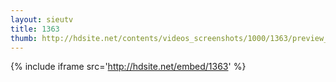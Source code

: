 ```yaml
---
layout: sieutv
title: 1363
thumb: http://hdsite.net/contents/videos_screenshots/1000/1363/preview_360p.mp4.jpg
---
```

{% include iframe src='http://hdsite.net/embed/1363' %}
 
